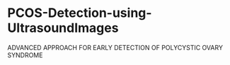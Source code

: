 # PCOS-Detection-using-UltrasoundImages
ADVANCED APPROACH FOR EARLY DETECTION OF POLYCYSTIC OVARY SYNDROME
